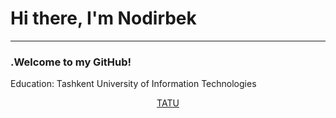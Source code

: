 <h1>Hi there, I'm Nodirbek</h1>

<hr>

<h3>.Welcome to my GitHub!</h3>

<p>Education: Tashkent University of Information Technologies</p>

<div align="center">

<a href="https://github.com/jasurhaydarovcode">
TATU
</a>

</div>




